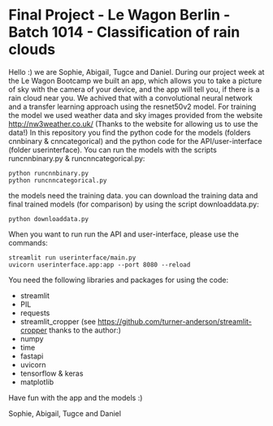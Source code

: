 # Final Project - Le Wagon Berlin - Batch 1014 - Classification of rain clouds

Hello :) we are Sophie, Abigail, Tugce and Daniel. During our project week at the Le Wagon Bootcamp
we built an app, which allows you to take a picture of sky with the camera of your device, and the app will tell you, if there is a rain cloud near you. We achived that with a convolutional neural network and a transfer learning approach using the resnet50v2 model. For training the model we used weather data and sky images provided from the website http://nw3weather.co.uk/ (Thanks to the website for allowing us to use the data!)
In this repository you find the python code for the models (folders cnnbinary & cnncategorical) and the python code for the API/user-interface (folder userinterface). You can run the models with the scripts runcnnbinary.py & runcnncategorical.py:

```
python runcnnbinary.py
python runcnncategorical.py
```

the models need the training data. you can download the training data and final trained models (for comparison) by using the script downloaddata.py:

```
python downloaddata.py
```

When you want to run run the API and user-interface, please use the commands:

```
streamlit run userinterface/main.py
uvicorn userinterface.app:app --port 8080 --reload
```

You need the following libraries and packages for using the code:

- streamlit
- PIL
- requests
- streamlit_cropper (see https://github.com/turner-anderson/streamlit-cropper thanks to the author:)
- numpy
- time
- fastapi
- uvicorn
- tensorflow & keras
- matplotlib

Have fun with the app and the models :)

Sophie, Abigail, Tugce and Daniel
